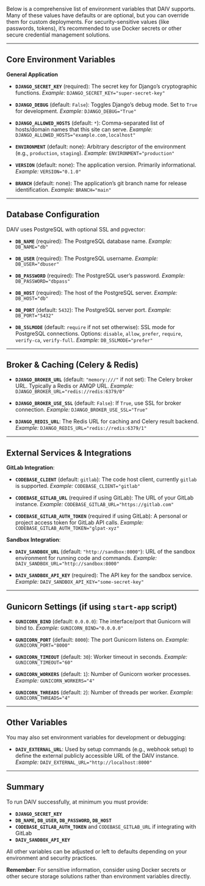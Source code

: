 Below is a comprehensive list of environment variables that DAIV supports. Many of these values have defaults or are optional, but you can override them for custom deployments. For security-sensitive values (like passwords, tokens), it’s recommended to use Docker secrets or other secure credential management solutions.

---

## Core Environment Variables

**General Application**

- **`DJANGO_SECRET_KEY`** (required): The secret key for Django’s cryptographic functions.
  _Example:_ `DJANGO_SECRET_KEY="super-secret-key"`

- **`DJANGO_DEBUG`** (default: `False`): Toggles Django’s debug mode. Set to `True` for development.
  _Example:_ `DJANGO_DEBUG="True"`

- **`DJANGO_ALLOWED_HOSTS`** (default: `*`): Comma-separated list of hosts/domain names that this site can serve.
  _Example:_ `DJANGO_ALLOWED_HOSTS="example.com,localhost"`

- **`ENVIRONMENT`** (default: none): Arbitrary descriptor of the environment (e.g., `production`, `staging`).
  _Example:_ `ENVIRONMENT="production"`

- **`VERSION`** (default: none): The application version. Primarily informational.
  _Example:_ `VERSION="0.1.0"`

- **`BRANCH`** (default: none): The application’s git branch name for release identification.
  _Example:_ `BRANCH="main"`

---

## Database Configuration

DAIV uses PostgreSQL with optional SSL and pgvector:

- **`DB_NAME`** (required): The PostgreSQL database name.
  _Example:_ `DB_NAME="db"`

- **`DB_USER`** (required): The PostgreSQL username.
  _Example:_ `DB_USER="dbuser"`

- **`DB_PASSWORD`** (required): The PostgreSQL user’s password.
  _Example:_ `DB_PASSWORD="dbpass"`

- **`DB_HOST`** (required): The host of the PostgreSQL server.
  _Example:_ `DB_HOST="db"`

- **`DB_PORT`** (default: `5432`): The PostgreSQL server port.
  _Example:_ `DB_PORT="5432"`

- **`DB_SSLMODE`** (default: `require` if not set otherwise): SSL mode for PostgreSQL connections. Options: `disable`, `allow`, `prefer`, `require`, `verify-ca`, `verify-full`.
  _Example:_ `DB_SSLMODE="prefer"`

---

## Broker & Caching (Celery & Redis)

- **`DJANGO_BROKER_URL`** (default: `"memory:///"` if not set): The Celery broker URL. Typically a Redis or AMQP URL.
  _Example:_ `DJANGO_BROKER_URL="redis://redis:6379/0"`

- **`DJANGO_BROKER_USE_SSL`** (default: `False`): If `True`, use SSL for broker connection.
  _Example:_ `DJANGO_BROKER_USE_SSL="True"`

- **`DJANGO_REDIS_URL`**: The Redis URL for caching and Celery result backend.
  _Example:_ `DJANGO_REDIS_URL="redis://redis:6379/1"`

---

## External Services & Integrations

**GitLab Integration**:

- **`CODEBASE_CLIENT`** (default: `gitlab`): The code host client, currently `gitlab` is supported.
  _Example:_ `CODEBASE_CLIENT="gitlab"`

- **`CODEBASE_GITLAB_URL`** (required if using GitLab): The URL of your GitLab instance.
  _Example:_ `CODEBASE_GITLAB_URL="https://gitlab.com"`

- **`CODEBASE_GITLAB_AUTH_TOKEN`** (required if using GitLab): A personal or project access token for GitLab API calls.
  _Example:_ `CODEBASE_GITLAB_AUTH_TOKEN="glpat-xyz"`

**Sandbox Integration**:

- **`DAIV_SANDBOX_URL`** (default: `"http://sandbox:8000"`): URL of the sandbox environment for running code and commands.
  _Example:_ `DAIV_SANDBOX_URL="http://sandbox:8000"`

- **`DAIV_SANDBOX_API_KEY`** (required): The API key for the sandbox service.
  _Example:_ `DAIV_SANDBOX_API_KEY="some-secret-key"`

---

## Gunicorn Settings (if using `start-app` script)

- **`GUNICORN_BIND`** (default: `0.0.0.0`): The interface/port that Gunicorn will bind to.
  _Example:_ `GUNICORN_BIND="0.0.0.0"`

- **`GUNICORN_PORT`** (default: `8000`): The port Gunicorn listens on.
  _Example:_ `GUNICORN_PORT="8000"`

- **`GUNICORN_TIMEOUT`** (default: `30`): Worker timeout in seconds.
  _Example:_ `GUNICORN_TIMEOUT="60"`

- **`GUNICORN_WORKERS`** (default: `1`): Number of Gunicorn worker processes.
  _Example:_ `GUNICORN_WORKERS="4"`

- **`GUNICORN_THREADS`** (default: `2`): Number of threads per worker.
  _Example:_ `GUNICORN_THREADS="4"`

---

## Other Variables

You may also set environment variables for development or debugging:

- **`DAIV_EXTERNAL_URL`**: Used by setup commands (e.g., webhook setup) to define the external publicly accessible URL of the DAIV instance.
  _Example:_ `DAIV_EXTERNAL_URL="http://localhost:8000"`

---

## Summary

To run DAIV successfully, at minimum you must provide:

- **`DJANGO_SECRET_KEY`**
- **`DB_NAME`, `DB_USER`, `DB_PASSWORD`, `DB_HOST`**
- **`CODEBASE_GITLAB_AUTH_TOKEN`** and `CODEBASE_GITLAB_URL` if integrating with GitLab
- **`DAIV_SANDBOX_API_KEY`**

All other variables can be adjusted or left to defaults depending on your environment and security practices.

**Remember**: For sensitive information, consider using Docker secrets or other secure storage solutions rather than environment variables directly.
